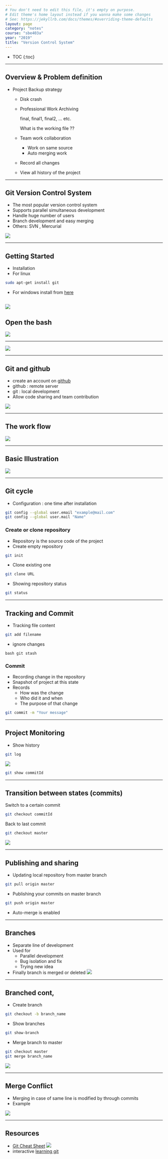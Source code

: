 ```yaml
---
# You don't need to edit this file, it's empty on purpose.
# Edit theme's home layout instead if you wanna make some changes
# See: https://jekyllrb.com/docs/themes/#overriding-theme-defaults
layout: page
category: "notes"
course: "sbe403a"
year: "2019"
title: "Version Control System"
---
```

* TOC
{:toc}
---

## Overview & Problem definition 

* Project Backup strategy  
    * Disk crash
    * Professional Work Archiving
     
        final, final1, final2, ... etc.
        
        What is the working file ?? 
    
    * Team work collaboration
        * Work on same source
        * Auto merging work
    
    * Record all changes
    * View all history of the project
---

## Git Version Control System 

* The most popular version control system 
* Supports parallel simultaneous development
* Handle huge number of users
* Branch development and easy merging 
* Others: SVN , Mercurial

![](../../images/w4/git.jpeg)

---
## Getting Started 
* Installation
 * For linux 
 ```bash
 sudo apt-get install git
 ```
 * For windows install from [here](https://git-scm.com/downloads)

 ![](../../images/w4/install-win.png)
 ---
 
 ## Open the bash 

 ![](../../images/w4/opengit.png)
 
 ---

![](../../images/w4/bash-here.png)

 ---
 ## Git and github
 
 * create an account on [github](github.com) 
 * github : remote server 
 * git : local development
 * Allow code sharing and team contribution
 
 ![](../../images/w4/github.png)

---
## The work flow 

![](../../images/w4/git-github.png)


---
## Basic Illustration

![](../../images/w4/version-control-fig3.png)

---
## Git cycle
* Configuration : one time after installation

```bash
git config --global user.email "example@mail.com"
git config --global user.mail "Name"
```

### Create or clone repository 

* Repository is the source code of the project 
* Create empty repository 
```bash 
git init
```
* Clone existing one
```bash
git clone URL
```

* Showing repository status 
```bash
git status 
```
---
## Tracking and Commit

* Tracking file content
```bash
git add filename
```
* ignore changes

``bash
git stash
``

### Commit 

* Recording change in the repository 
* Snapshot of project at this state
* Records 
    * How was the change 
    * Who did it and when
    * The purpose of that change
```bash
git commit -m "Your message"
```
---
## Project Monitoring 

* Show history 


```bash 
git log 
```

![](../../images/w4/commits.png)

```bash
git show commitId
```
---

## Transition between states (commits)

Switch to a certain commit 

```bash
git checkout commitId
```

Back to last commit 

```bash
git checkout master
```

![](../../images/w4/checkout.png)

--- 

## Publishing and sharing

* Updating local repository from master branch

```bash
git pull origin master 
```

* Publishing your commits on master branch

```bash 
git push origin master
```

* Auto-merge is enabled

---
## Branches
* Separate line of development
* Used for 
    * Parallel development
    * Bug isolation and fix
    * Trying new idea 
* Finally branch is merged or deleted
![](../../images/w4/branch2.png)

---
## Branched cont, 
* Create branch
```bash 
git checkout -b branch_name
```
* Show branches
```bash 
git show-branch
```
* Merge branch to master

```bash
git checkout master
git merge branch_name
```
![](../../images/w4/Branch-1.png)

--- 
## Merge Conflict

* Merging in case of same line is modified by through commits
* Example 

 ![](../../images/w4/conflict.png)

---

## Resources
* [Git Cheat Sheet](https://services.github.com/on-demand/downloads/github-git-cheat-sheet.pdf)
![](../../images/w4/cheatsheet.png)
* interactive [learning git](https://learngitbranching.js.org/)